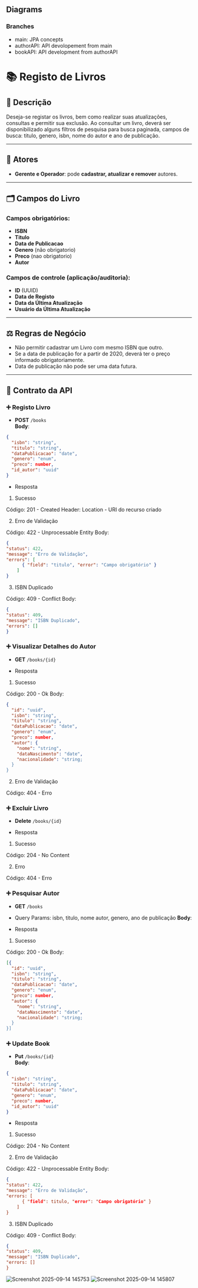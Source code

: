 ## Diagrams

### Branches

- main: JPA concepts
- authorAPI: API devolopement from main
- bookAPI: API development from authorAPI

# 📚 Registo de Livros

## 📖 Descrição
Deseja-se registar os livros, bem como realizar suas atualizações, consultas e permitir sua exclusão. Ao consultar um livro, deverá ser disponibilizado alguns filtros de pesquisa para busca paginada, campos de busca: titulo, genero, isbn, nome do autor e ano de publicação.

---

## 👥 Atores
- **Gerente e Operador**: pode **cadastrar, atualizar e remover** autores.
  
---

## 🗂️ Campos do Livro
### Campos obrigatórios:
- **ISBN**
- **Titulo**
- **Data de Publicacao**
- **Genero** (não obrigatorio)
- **Preco** (nao obrigatorio)
- **Autor**

### Campos de controle (aplicação/auditoria):
- **ID** (UUID)
- **Data de Registo**
- **Data da Última Atualização**
- **Usuário da Última Atualização**

---

## ⚖️ Regras de Negócio
- Não permitir cadastrar um Livro com mesmo ISBN que outro.
- Se a data de publicação for a partir de 2020, deverá ter o preço informado obrigatoriamente.
- Data de publicação não pode ser uma data futura.

---

## 🔗 Contrato da API

### ➕ Registo Livro
- **POST** `/books`  
  **Body**:
```json
{
  "isbn": "string",
  "titulo": "string",
  "dataPublicacao": "date",
  "genero": "enum",
  "preco": number,
  "id_autor": "uuid"
}
```
- Resposta
1. Sucesso

Código: 201 - Created
Header: Location - URI do recurso criado

2. Erro de Validação

Código: 422 - Unprocessable Entity
Body:
```json
{
"status": 422,
"message": "Erro de Validação",
"errors": [
      { "field": "titulo", "error": "Campo obrigatório" }
    ]
}
```
3. ISBN Duplicado

Código: 409 - Conflict
Body:
```json
{
"status": 409,
"message": "ISBN Duplicado",
"errors": []
}
```


### ➕ Visualizar Detalhes do Autor
- **GET** `/books/{id}`

- Resposta
1. Sucesso

Código: 200 - Ok
Body:
```json
{
  "id": "uuid",
  "isbn": "string",
  "titulo": "string",
  "dataPublicacao": "date",
  "genero": "enum",
  "preco": number,
  "autor": {
    "nome": "string",
    "dataNascimento": "date",
    "nacionalidade": "string;
  }
}
```
2. Erro de Validação

Código: 404 - Erro

### ➕ Excluir Livro
- **Delete** `/books/{id}`

- Resposta
1. Sucesso

Código: 204 - No Content

2. Erro

Código: 404 - Erro

### ➕ Pesquisar Autor
- **GET** `/books`  
- Query Params: isbn, titulo, nome autor, genero, ano de publicação
  **Body**:

- Resposta
1. Sucesso

Código: 200 - Ok
Body:
```json
[{
  "id": "uuid",
  "isbn": "string",
  "titulo": "string",
  "dataPublicacao": "date",
  "genero": "enum",
  "preco": number,
  "autor": {
    "nome": "string",
    "dataNascimento": "date",
    "nacionalidade": "string;
  }
}]
```

### ➕ Update Book
- **Put** `/books/{id}`  
  **Body**:
```json
{
  "isbn": "string",
  "titulo": "string",
  "dataPublicacao": "date",
  "genero": "enum",
  "preco": number,
  "id_autor": "uuid"
}
```
- Resposta
1. Sucesso

Código: 204 - No Content

2. Erro de Validação

Código: 422 - Unprocessable Entity
Body:
```json
{
"status": 422,
"message": "Erro de Validação",
"errors: [
      { "field": titulo, "error": "Campo obrigatório" }
    ]
}
```
3. ISBN Duplicado

Código: 409 - Conflict
Body:
```json
{
"status": 409,
"message": "ISBN Duplicado",
"errors: []
}
```



<img size="170" alt="Screenshot 2025-09-14 145753" src="https://github.com/user-attachments/assets/a97bb5d4-94dc-43d2-b8f6-0aea888e32fb" />

<img size="170" alt="Screenshot 2025-09-14 145807" src="https://github.com/user-attachments/assets/c85af0e0-8f21-4333-b368-09165d5704d8" />
